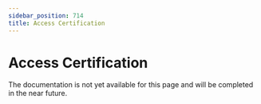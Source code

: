 ```yaml
---
sidebar_position: 714
title: Access Certification
---
```


# Access Certification

The documentation is not yet available for this page and will be completed in the near future.